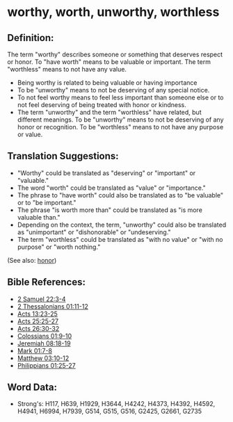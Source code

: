 # worthy, worth, unworthy, worthless #

## Definition: ##

The term "worthy" describes someone or something that deserves respect or honor. To "have worth" means to be valuable or important. The term "worthless" means to not have any value.

* Being worthy is related to being valuable or having importance
* To be "unworthy" means to not be deserving of any special notice.
* To not feel worthy means to feel less important than someone else or to not feel deserving of being treated with honor or kindness.
* The term "unworthy" and the term "worthless" have related, but different meanings. To be "unworthy" means to not be deserving of any honor or recognition. To be "worthless" means to not have any purpose or value.

## Translation Suggestions: ##

* "Worthy" could be translated as "deserving" or "important" or "valuable."
* The word "worth" could be translated as "value" or "importance."
* The phrase to "have worth" could also be translated as to "be valuable" or to "be important."
* The phrase "is worth more than" could be translated as "is more valuable than."
* Depending on the context, the term, "unworthy" could also be translated as "unimportant" or "dishonorable" or "undeserving."
* The term "worthless" could be translated as "with no value" or "with no purpose" or "worth nothing."

(See also: [honor](../kt/honor.md))

## Bible References: ##

* [2 Samuel 22:3-4](rc://en/tn/help/2sa/22/03)
* [2 Thessalonians 01:11-12](rc://en/tn/help/2th/01/11)
* [Acts 13:23-25](rc://en/tn/help/act/13/23)
* [Acts 25:25-27](rc://en/tn/help/act/25/25)
* [Acts 26:30-32](rc://en/tn/help/act/26/30)
* [Colossians 01:9-10](rc://en/tn/help/col/01/09)
* [Jeremiah 08:18-19](rc://en/tn/help/jer/08/18)
* [Mark 01:7-8](rc://en/tn/help/mrk/01/07)
* [Matthew 03:10-12](rc://en/tn/help/mat/03/10)
* [Philippians 01:25-27](rc://en/tn/help/php/01/25)

## Word Data: ##

* Strong's: H117, H639, H1929, H3644, H4242, H4373, H4392, H4592, H4941, H6994, H7939, G514, G515, G516, G2425, G2661, G2735
